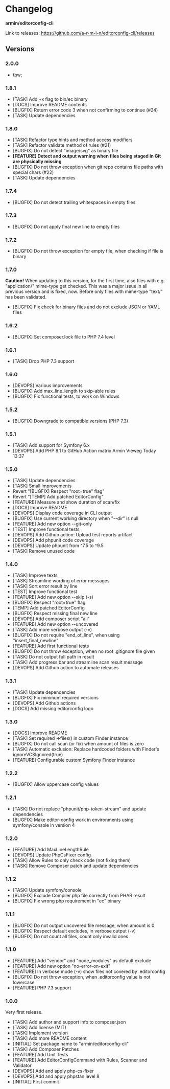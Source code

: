 # Changelog

**armin/editorconfig-cli**

Link to releases: https://github.com/a-r-m-i-n/editorconfig-cli/releases


## Versions

### 2.0.0

- tbw;


### 1.8.1

- [TASK] Add +x flag to bin/ec binary
- [DOCS] Improve README contents
- [BUGFIX] Return error code 3 when not confirming to continue (#24)
- [TASK] Update dependencies

### 1.8.0

- [TASK] Refactor type hints and method access modifiers
- [TASK] Refactor validate method of rules (#21)
- [BUGFIX] Do not detect "image/svg" as binary file
- **[FEATURE] Detect and output warning when files being staged in Git are physically missing**
- [BUGFIX] Do not throw exception when git repo contains file paths with special chars (#22)
- [TASK] Update dependencies

### 1.7.4

- [BUGFIX] Do not detect trailing whitespaces in empty files

### 1.7.3

- [BUGFIX] Do not apply final new line to empty files

### 1.7.2

- [BUGFIX] Do not throw exception for empty file, when checking if file is binary

### 1.7.0

**Caution!** When updating to this version, for the first time, also files with e.g. "application/" mime-type get checked.
This was a major issue in all previous version and is fixed, now. Before only files with mime-type "text/" has been validated.

- [BUGFIX] Fix check for binary files and do not exclude JSON or YAML files

### 1.6.2

- [BUGFIX] Set composer.lock file to PHP 7.4 level

### 1.6.1

- [TASK] Drop PHP 7.3 support

### 1.6.0

- [DEVOPS] Various improvements
- [BUGFIX] Add max_line_length to skip-able rules
- [BUGFIX] Fix functional tests, to work on Windows

### 1.5.2

- [BUGFIX] Downgrade to compatible versions (PHP 7.3)

### 1.5.1

- [TASK] Add support for Symfony 6.x
- [DEVOPS] Add PHP 8.1 to GitHub Action matrix Armin Vieweg Today 13:37

### 1.5.0

- [TASK] Update dependencies
- [TASK] Small improvements
- Revert "[BUGFIX] Respect "root=true" flag"
- Revert "[TEMP] Add patched EditorConfig"
- [FEATURE] Measure and show duration of scan/fix
- [DOCS] Improve README
- [DEVOPS] Display code coverage in CLI output
- [BUGFIX] Use current working directory when "--dir" is null
- [FEATURE] Add new option --git-only
- [TEST] Improve functional tests
- [DEVOPS] Add Github action: Upload test reports artifact
- [DEVOPS] Add phpunit code coverage
- [DEVOPS] Update phpunit from ^7.5 to ^9.5
- [TASK] Remove unused code


### 1.4.0

- [TASK] Improve texts
- [TASK] Streamline wording of error messages
- [TASK] Sort error result by line
- [TEST] Improve functional test
- [FEATURE] Add new option --skip (-s)
- [BUGFIX] Respect "root=true" flag
- [TEMP] Add patched EditorConfig
- [BUGFIX] Respect missing final new line
- [DEVOPS] Add composer script "all"
- [FEATURE] Add new option --uncovered
- [TASK] Add more verbose output (-v)
- [BUGFIX] Do not require "end_of_line", when using "insert_final_newline"
- [FEATURE] Add first functional tests
- [BUGFIX] Do not throw exception, when no root .gitignore file given
- [TASK] Do not output full path in result
- [TASK] Add progress bar and streamline scan result message
- [DEVOPS] Add Github action to automate releases


### 1.3.1

- [TASK] Update dependencies
- [BUGFIX] Fix minimum required versions
- [DEVOPS] Add Github actions
- [DOCS] Add missing editorconfig logo


### 1.3.0

- [DOCS] Improve README
- [TASK] Set required ->files() in custom Finder instance
- [BUGFIX] Do not call scan (or fix) when amount of files is zero
- [TASK] Automatic exclusion: Replace hardcoded folders with Finder's ignoreVCSIgnored(true)
- [FEATURE] Configurable custom Symfony Finder instance


### 1.2.2

- [BUGFIX] Allow uppercase config values


### 1.2.1

- [TASK] Do not replace "phpunit/php-token-stream" and update dependencies
- [BUGFIX] Make editor-config work in environments using symfony/console in version 4


### 1.2.0

- [FEATURE] Add MaxLineLengthRule
- [DEVOPS] Update PhpCsFixer config
- [TASK] Allow Rules to only check code (not fixing them)
- [TASK] Remove Composer patch and update dependencies


### 1.1.2

- [TASK] Update symfony/console
- [BUGFIX] Exclude Compiler.php file correctly from PHAR result
- [BUGFIX] Fix wrong php requirement in "ec" binary


### 1.1.1

- [BUGFIX] Do not output uncovered file message, when amount is 0
- [BUGFIX] Respect default excludes, in verbose output (-v)
- [BUGFIX] Do not count all files, count only invalid ones


### 1.1.0

- [FEATURE] Add "vendor" and "node_modules" as default exclude
- [FEATURE] Add new option "no-error-on-exit"
- [FEATURE] In verbose mode (-v) show files not covered by .editorconfig
- [BUGFIX] Do not throw exception, when .editorconfig value is not lowercase
- [FEATURE] PHP 7.3 support


### 1.0.0

Very first release.

- [TASK] Add author and support info to composer.json
- [TASK] Add license (MIT)
- [TASK] Implement version
- [TASK] Add more README content
- [INITIAL] Set package name to "armin/editorconfig-cli"
- [TASK] Add Composer Patches
- [FEATURE] Add Unit Tests
- [FEATURE] Add EditorConfigCommand with Rules, Scanner and Validator
- [DEVOPS] Add and apply php-cs-fixer
- [DEVOPS] Add and apply phpstan level 8
- [INITIAL] First commit
